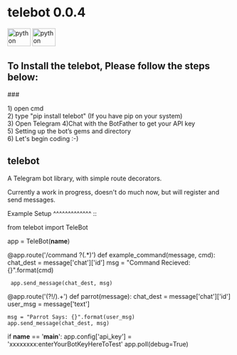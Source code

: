<h1 align="left">telebot 0.0.4</h1>
<div align="left">
  <img src="https://cdn.jsdelivr.net/gh/devicons/devicon/icons/python/python-original.svg" height="40" width="52" alt="python logo"  />

  <img src="https://cdn.jsdelivr.net/gh/devicons/devicon/icons/selenium/selenium-original.svg" height="40" width="52" alt="python logo"  />
</div>

###

<h2 align="left">To Install the telebot, Please follow the steps below:</h2>
###

<p align="left">1) open cmd <br> 2) type "pip install telebot" (If you have pip on your system)<br>   3) Open Telegram 4)Chat with the BotFather to get your API key<br> 5) Setting up the bot’s gems and directory <br> 6) Let's begin coding :-)</p>

###


telebot
-------

A Telegram bot library, with simple route decorators.

Currently a work in progress, doesn't do much now, but will register and send messages.

Example Setup
^^^^^^^^^^^^^
::

 from telebot import TeleBot

 app = TeleBot(__name__)


 @app.route('/command ?(.*)')
 def example_command(message, cmd):
     chat_dest = message['chat']['id']
     msg = "Command Recieved: {}".format(cmd)

     app.send_message(chat_dest, msg)


 @app.route('(?!/).+')
 def parrot(message):
    chat_dest = message['chat']['id']
    user_msg = message['text']

    msg = "Parrot Says: {}".format(user_msg)
    app.send_message(chat_dest, msg)


 if __name__ == '__main__':
     app.config['api_key'] = 'xxxxxxxx:enterYourBotKeyHereToTest'
     app.poll(debug=True)
